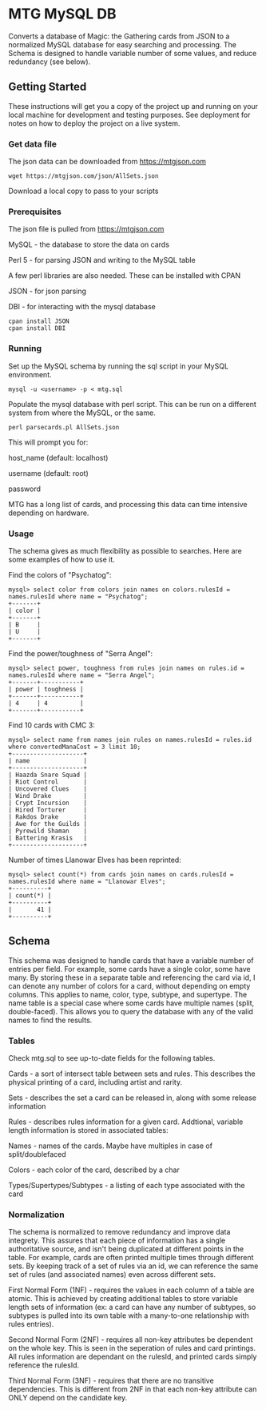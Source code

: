 # MTG MySQL DB

Converts a database of Magic: the Gathering cards from JSON to a normalized MySQL database for easy searching and processing. The Schema is designed to handle variable number of some values, and reduce redundancy (see below).

## Getting Started

These instructions will get you a copy of the project up and running on your local machine for development and testing purposes. See deployment for notes on how to deploy the project on a live system.

### Get data file

The json data can be downloaded from https://mtgjson.com

```
wget https://mtgjson.com/json/AllSets.json
```

Download a local copy to pass to your scripts

### Prerequisites

The json file is pulled from https://mtgjson.com

MySQL - the database to store the data on cards

Perl 5 - for parsing JSON and writing to the MySQL table

A few perl libraries are also needed. These can be installed with CPAN

JSON - for json parsing

DBI - for interacting with the mysql database

```
cpan install JSON
cpan install DBI
```

### Running

Set up the MySQL schema by running the sql script in your MySQL environment.

```
mysql -u <username> -p < mtg.sql
```

Populate the mysql database with perl script. This can be run on a different system from where the MySQL, or the same.

```
perl parsecards.pl AllSets.json
```

This will prompt you for:

host_name (default: localhost)

username (default: root)

password

MTG has a long list of cards, and processing this data can time intensive depending on hardware.

### Usage

The schema gives as much flexibility as possible to searches. Here are some examples of how to use it.

Find the colors of "Psychatog":

```
mysql> select color from colors join names on colors.rulesId = names.rulesId where name = "Psychatog";
+-------+
| color |
+-------+
| B     |
| U     |
+-------+
```

Find the power/toughness of "Serra Angel":

```
mysql> select power, toughness from rules join names on rules.id = names.rulesId where name = "Serra Angel";
+-------+-----------+
| power | toughness |
+-------+-----------+
| 4     | 4         |
+-------+-----------+
```

Find 10 cards with CMC 3:

```
mysql> select name from names join rules on names.rulesId = rules.id where convertedManaCost = 3 limit 10;
+--------------------+
| name               |
+--------------------+
| Haazda Snare Squad |
| Riot Control       |
| Uncovered Clues    |
| Wind Drake         |
| Crypt Incursion    |
| Hired Torturer     |
| Rakdos Drake       |
| Awe for the Guilds |
| Pyrewild Shaman    |
| Battering Krasis   |
+--------------------+
```

Number of times Llanowar Elves has been reprinted:

```
mysql> select count(*) from cards join names on cards.rulesId = names.rulesId where name = "Llanowar Elves";
+----------+
| count(*) |
+----------+
|       41 |
+----------+
```

## Schema

This schema was designed to handle cards that have a variable number of entries per field. For example, some cards have a single color, some have many. By storing these in a separate table and referencing the card via id, I can denote any number of colors for a card, without depending on empty columns. This applies to name, color, type, subtype, and supertype. The name table is a special case where some cards have multiple names (split, double-faced). This allows you to query the database with any of the valid names to find the results.

### Tables

Check mtg.sql to see up-to-date fields for the following tables.

Cards - a sort of intersect table between sets and rules. This describes the physical printing of a card, including artist and rarity.

Sets - describes the set a card can be released in, along with some release information

Rules - describes rules information for a given card. Addtional, variable length information is stored in associated tables:

Names - names of the cards. Maybe have multiples in case of split/doublefaced

Colors - each color of the card, described by a char

Types/Supertypes/Subtypes - a listing of each type associated with the card

### Normalization

The schema is normalized to remove redundancy and improve data integrety. This assures that each piece of information has a single authoritative source, and isn't being duplicated at different points in the table. For example, cards are often printed multiple times through different sets. By keeping track of a set of rules via an id, we can reference the same set of rules (and associated names) even across different sets.

First Normal Form (1NF) - requires the values in each column of a table are atomic. This is achieved by creating additional tables to store variable length sets of information (ex: a card can have any number of subtypes, so subtypes is pulled into its own table with a many-to-one relationship with rules entries).

Second Normal Form (2NF) - requires all non-key attributes be dependent on the whole key. This is seen in the seperation of rules and card printings. All rules information are dependant on the rulesId, and printed cards simply reference the rulesId.

Third Normal Form (3NF) - requires that there are no transitive dependencies. This is different from 2NF in that each non-key attribute can ONLY depend on the candidate key.
